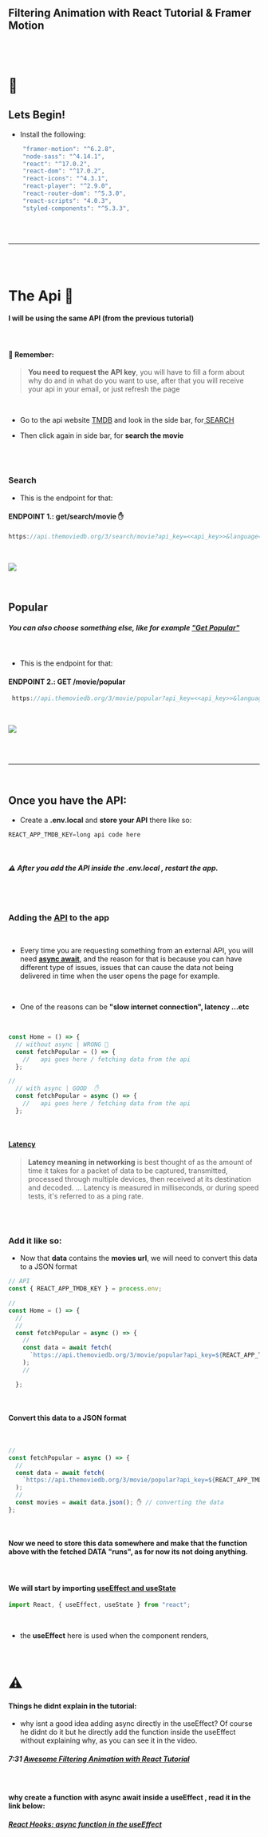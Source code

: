 ## Filtering Animation with React Tutorial & Framer Motion

<br>
<br>

# 🌈

## Lets Begin!

- Install the following:

```javascript
    "framer-motion": "^6.2.8",
    "node-sass": "^4.14.1",
    "react": "^17.0.2",
    "react-dom": "^17.0.2",
    "react-icons": "^4.3.1",
    "react-player": "^2.9.0",
    "react-router-dom": "^5.3.0",
    "react-scripts": "4.0.3",
    "styled-components": "^5.3.3",
```

<br>
<br>

---

<br>
<br>

# The Api 🥭

#### I will be using the same API (from the previous tutorial)

<br>

#### 🔴 Remember:

> **You need to request the API key**, you will have to fill a form about why do and in what do you want to use, after that you will receive your api in your email, or just refresh the page

<br>

- Go to the api website [TMDB](https://developers.themoviedb.org/3/getting-started/introduction) and look in the side bar, for[ SEARCH ](https://developers.themoviedb.org/3/search/search-companies)

- Then click again in side bar, for **search the movie**

<br>

<br>

### Search

- This is the endpoint for that:

#### ENDPOINT 1.: get/search/movie ✋

```javascript
https://api.themoviedb.org/3/search/movie?api_key=<<api_key>>&language=en-US&page=1&include_adult=false
```

<br>

[<img src="./src/img/enpoint-api.gif"/>](https://developers.themoviedb.org/3/search/search-movies)

<br>

## Popular

##### You can also choose something else, like for example ["Get Popular"](https://developers.themoviedb.org/3/movies/get-popular-movies)

<br>

- This is the endpoint for that:

#### ENDPOINT 2.: GET /movie/popular

```javascript
 https://api.themoviedb.org/3/movie/popular?api_key=<<api_key>>&language=en-US&page=1
```

<br>

[<img src="./src/img/options-endpint-get-populargif"/>](https://developers.themoviedb.org/3/search/search-movies)

<br>

<br>

---

<br>

## Once you have the API:

- Create a **.env.local** and **store your API** there like so:

```javascript
REACT_APP_TMDB_KEY=long api code here
```

<br>

##### ⚠️ After you add the API inside the .env.local , restart the app.

<br>
<br>

### Adding the <u>API</u> to the app

<br>

- Every time you are requesting something from an external API, you will need <u>**async await**</u>, and the reason for that is because you can have different type of issues, issues that can cause the data not being delivered in time when the user opens the page for example.

<br>

- One of the reasons can be **"slow internet connection", latency ...etc**

<br>

```javascript
const Home = () => {
  // without async | WRONG 🔴
  const fetchPopular = () => {
    //   api goes here / fetching data from the api
  };

//
  // with async | GOOD  ✋
  const fetchPopular = async () => {
    //   api goes here / fetching data from the api
  };
```

<br>

#### [Latency ](<https://en.wikipedia.org/wiki/Latency_(engineering)>)

> **Latency meaning in networking** is best thought of as the amount of time it takes for a packet of data to be captured, transmitted, processed through multiple devices, then received at its destination and decoded. ... Latency is measured in milliseconds, or during speed tests, it's referred to as a ping rate.

<br>
<br>

### Add it like so:

- Now that **data** contains the **movies url**, we will need to convert this data to a JSON format

```javascript
// API
const { REACT_APP_TMDB_KEY } = process.env;

//
const Home = () => {
  //
  //
  const fetchPopular = async () => {
    //
    const data = await fetch(
      `https://api.themoviedb.org/3/movie/popular?api_key=${REACT_APP_TMDB_KEY}&language=en-US&page=1&include_adult=false`
    );
    //

  };
```

<br>
 
#### Convert this data to a JSON format

<br>

```javascript
//
const fetchPopular = async () => {
  //
  const data = await fetch(
    `https://api.themoviedb.org/3/movie/popular?api_key=${REACT_APP_TMDB_KEY}&language=en-US&page=1&include_adult=false`
  );
  //
  const movies = await data.json(); ✋ // converting the data
};
```

<br>

#### Now we need to store this data somewhere and make that the function above with the fetched DATA "runs", as for now its not doing anything.

<br>

#### We will start by importing <u>useEffect and useState</u>

```javascript
import React, { useEffect, useState } from "react";
```

<br>

- the **useEffect** here is used when the component renders,

<br>

# ⚠️

#### Things he didnt explain in the tutorial:

- why isnt a good idea adding async directly in the useEffect? Of course he didnt do it but he directly add the function inside the useEffect without explaining why, as you can see it in the video.

##### 7:31 [Awesome Filtering Animation with React Tutorial](https://youtu.be/nyg5Lpl6AiM)

<br>

#### why create a function with async await inside a useEffect , read it in the link below:

##### [React Hooks: async function in the useEffect ](https://dev.to/danialdezfouli/what-s-wrong-with-the-async-function-in-useeffect-4jne)
